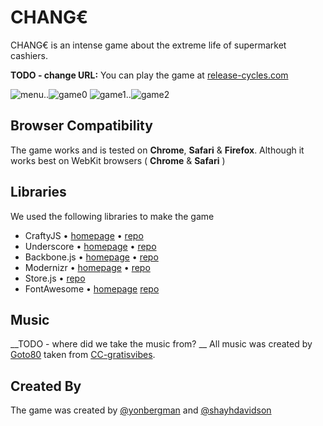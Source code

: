 # CHANG€

CHANG€ is an intense game about the extreme life of supermarket cashiers.

__TODO - change URL:__ You can play the game at [release-cycles.com](http://www.release-cycles.com)

![menu](https://raw.github.com/RothschildGames/change/master/public/screenshots/change00.png)..![game0](https://raw.github.com/RothschildGames/change/master/public/screenshots/change01.png)
![game1](https://raw.github.com/RothschildGames/change/master/public/screenshots/change02.png)..![game2](https://raw.github.com/RothschildGames/change/master/public/screenshots/change03.png)

## Browser Compatibility
The game works and is tested on __Chrome__, __Safari__ & __Firefox__. Although it works best on WebKit browsers ( **Chrome** & __Safari__ )

## Libraries

We used the following libraries to make the game

* CraftyJS • [homepage](http://craftyjs.com/) • [repo](https://github.com/craftyjs/Crafty) 
* Underscore • [homepage](http://underscorejs.org/) • [repo](https://github.com/documentcloud/underscore)
* Backbone.js • [homepage](http://backbonejs.org/) • [repo](https://github.com/jashkenas/backbone)
* Modernizr • [homepage](http://modernizr.com/) • [repo](https://github.com/Modernizr/Modernizr)
* Store.js • [repo](https://github.com/marcuswestin/store.js)
* FontAwesome • [homepage](http://fontawesome.io/) [repo](https://github.com/FortAwesome/Font-Awesome)

## Music
__TODO - where did we take the music from? __
All music was created by [Goto80](http://www.goto80.com/) taken from [CC-gratisvibes](http://gratisvibes.com/post/goto80-and-digi-dig/).


## Created By
The game was created by [@yonbergman](https://twitter.com/yonbergman) and [@shayhdavidson](https://twitter.com/shayhdavidson)